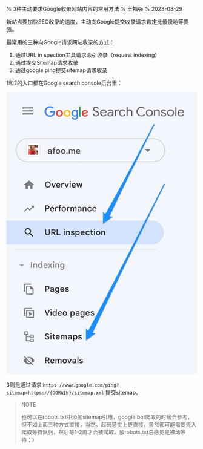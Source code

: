 % 3种主动要求Google收录网站内容的常用方法
% 王福强
% 2023-08-29

新站点要加快SEO收录的速度，主动向Google提交收录请求肯定比傻傻地等要强。

最常用的三种向Google请求网站收录的方式：

1. 通过URL in spection工具请求索引收录（request indexing）
2. 通过提交Sitemap请求收录
3. 通过google ping提交sitemap请求收录

1和2的入口都在Google search console后台里： 

![](images/2023-08-28-21-30-20.jpg)

3则是通过请求 `https://www.google.com/ping?sitemap=https://{DOMAIN}/sitemap.xml` 提交sitemap。

> NOTE
>
> 也可以在robots.txt中添加sitemap引用，google bot爬取的时候会参考，但不如上面三种方式直接，当然，起码感觉上更直接，虽然都可能需要先入爬取等待队列，然后等1-2周才会被爬取。放robots.txt总感觉是被动等待；）








